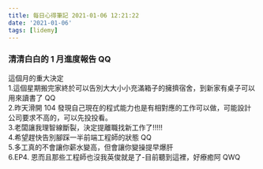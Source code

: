 ```yaml
---
title: 每日心得筆記 2021-01-06 12:21:22
date: '2021-01-06'
tags: [lidemy]
---
```


### 清清白白的 1 月進度報告 QQ

這個月的重大決定  
1.這個星期搬完家終於可以告別大大小小充滿箱子的擁擠宿舍，到新家有桌子可以用來讀書了 QQ  
2.昨天滑開 104 發現自己現在的程式能力也是有相對應的工作可以做，可能設計公司要求不高的，可以先投投看。  
3.老闆讓我理智線斷裂，決定提離職找新工作了!!!!!  
4.希望趕快告別腳踩一半前端工程師的狀態 QQ  
5.多工真的不會讓你薪水變高，但會讓你變操提早爆肝  
6.EP4. 恩而且那些工程師也沒我英俊就是了-目前聽到這裡，好療癒阿 QWQ
